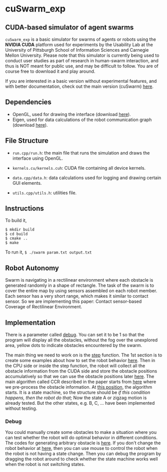 # cuSwarm_exp

## CUDA-based simulator of agent swarms
`cuSwarm_exp` is a basic simulator for swarms of agents or robots using the **NVIDIA CUDA** platform used for experiments by the Usability Lab at the University of Pittsburgh School of Information Sciences and Carnegie Mellon University. Please note that this simulator is currently being used to conduct user studies as part of research in human-swarm interaction, and thus is NOT meant for public use, and may be difficult to follow. You are of course free to download it and play around.

If you are interested in a basic version without experimental features, and with better documentation, check out the main version (cuSwarm) [here](https://github.com/pmwalk/cuSwarm).

## Dependencies
- OpenGL, used for drawing the interface (download [here](https://www.opengl.org/wiki/Getting_Started#Downloading_OpenGL)).
- Eigen, used for data calculations of the robot communication graph (download [here](http://eigen.tuxfamily.org/index.php?title=Main_Page)).

## File Structure
- `run.cpp/run.h`: the main file that runs the simulation and draws the interface using OpenGL.

- `kernels.cu/kernels.cuh`: CUDA file containing all device kernels.

- `data.cpp/data.h`: data calculations used for logging and drawing certain GUI elements.

- `utils.cpp/utils.h`: utilities file.


## Instructions
To build it,
```
$ mkdir build
$ cd build
$ cmake ..
$ make
```

To run it, `$ ./swarm param.txt output.txt`

## Robot Autonomy
Swarm is navigating in a rectilinear environment where each obstacle is generated randomly in a shape of rectangle. The task of the swarm is to cover the entire map by using sensors assembled on each robot member. Each sensor has a very short range, which makes it similar to contact sensor. So we are implementing this paper: Contact sensor-based Coverage of Rectilinear Environment.

## Implementation
There is a parameter called [debug](https://github.com/Shentheman/cuSwarm_exp/blob/new_draw/cuSwarm_exp/params.txt#L3). You can set it to be 1 so that the program will display all the obstacles, without the fog over the unexplored area, yellow dots to indicate obstacles encountered by the swarm.

The main thing we need to work on is the [step](https://github.com/Shentheman/cuSwarm_exp/blob/new_draw/cuSwarm_exp/run.cpp#L1411) function. The 1st section is to create some examples about how to set the robot behavior [here](https://github.com/Shentheman/cuSwarm_exp/blob/new_draw/cuSwarm_exp/run.cpp#L1459). Then in the CPU side or inside the step function, the robot will collect all the obstacle information from the CUDA side and store the obstacle positions accumulatively so that we can use the obstacle positions later [here](https://github.com/Shentheman/cuSwarm_exp/blob/new_draw/cuSwarm_exp/run.cpp#L1486). The main algorithm called CCR described in the paper <contact sensor based coverage of rectilineare environments> starts from [here](https://github.com/Shentheman/cuSwarm_exp/blob/new_draw/cuSwarm_exp/run.cpp#L1503) where we pre-process the obstacle information. At [this position](https://github.com/Shentheman/cuSwarm_exp/blob/new_draw/cuSwarm_exp/run.cpp#L1634), the algorithm starts. It is a state machine, so the structure should be *if this condition happens, then the robot do that;* Now the state A or zigzag motion is already tested. But the other states, e.g. B, C, ... have been implemented without testing. 

### Debug
You could manually create some obstacles to make a situation where you can test whether the robot will do optimal behavior in different conditions. The codes for generating arbitrary obstacle is [here](https://github.com/Shentheman/cuSwarm_exp/blob/new_draw/cuSwarm_exp/run.cpp#L1186). If you don't change the robot behavior at [here](https://github.com/Shentheman/cuSwarm_exp/blob/new_draw/cuSwarm_exp/run.cpp#L1826), then you can use mouse to control the robot when the robot is not having a state change. Then you can debug the program by dragging the robot around to check whether the state machine works well when the robot is not switching states.  



